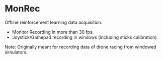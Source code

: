 # MonRec
Offline reinforcement learning data acquisition.
* Monitor Recording in more than 30 fps.
*  Joystick/Gamepad recording in windows (including sticks calibration).

Note: Originally meant for recording data of drone racing from windowed simulators.
